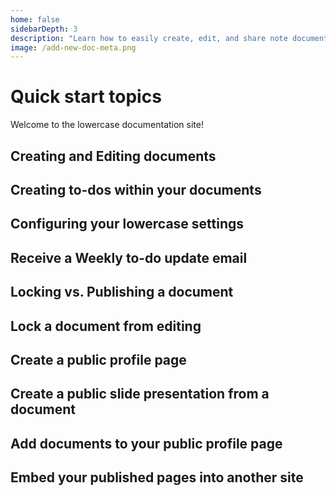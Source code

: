 ```yaml
---
home: false
sidebarDepth: 3
description: "Learn how to easily create, edit, and share note documents. Log in, write it down, and keep going!"
image: /add-new-doc-meta.png
---
```


# Quick start topics

Welcome to the lowercase documentation site!

## Creating and Editing documents

## Creating to-dos within your documents

## Configuring your lowercase settings

## Receive a Weekly to-do update email

## Locking vs. Publishing a document

## Lock a document from editing

## Create a public profile page

## Create a public slide presentation from a document

## Add documents to your public profile page

## Embed your published pages into another site
